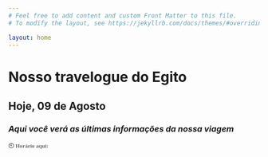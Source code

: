 ```yaml
---
# Feel free to add content and custom Front Matter to this file.
# To modify the layout, see https://jekyllrb.com/docs/themes/#overriding-theme-defaults

layout: home
---
```

# Nosso travelogue do Egito
## Hoje, 09 de Agosto
### _Aqui você verá as últimas informações da nossa viagem_
<style>
    .timestamp {
        color: #00000098;
        font-size: 0.7rem;
        font-family: 'Literata', serif;
        margin: 0rem 0;
    }
</style>
<p class="timestamp"><strong>🕙 Horário aqui:</strong></p>
<p class="timestamp">
    <script>
        var timeDisplay = document.getElementById("timestamp");

        function refreshTime() {
        var dateString = new Date().toLocaleString("pt-BR", {timeZone: "Africa/Cairo"});
        var justTime = dateString.split(", ")[1];
        timeDisplay.innerHTML = justTime;
        }

        setInterval(refreshTime, 1000);
    </script>
</p>

**📍 Cidade que estamos:** Luxor<br/>
**🌡️ Temperatura:** 43 °C<br/>
**🏛️ Visitaremos:** Templo de Hathor em Dendera e de Osíris em Abydos

## Últimos posts
### _O que estivemos fazendo nos últimos dias?_

<br/>

## Viagem
[ 📅 Ver roteiro completo](https://pietroid.github.io/egypt-travelogue/viagem/2024/08/04/roteiro.html) <br/>
[ ⏮️ Ver próximo dia]() <br/>
[ ⏭️ Ver dia anterior]() <br/>